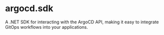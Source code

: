 # argocd.sdk
A .NET SDK for interacting with the ArgoCD API, making it easy to integrate GitOps workflows into your applications.
